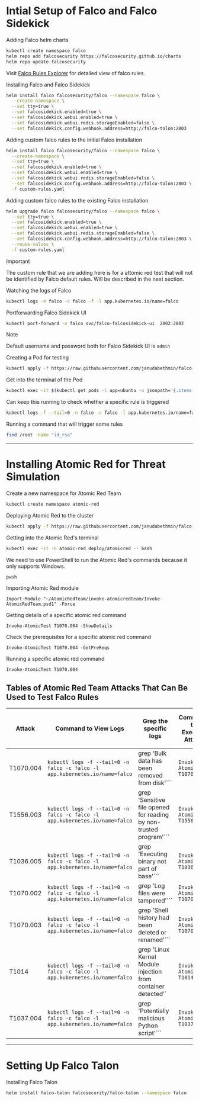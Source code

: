 # Intial Setup of Falco and Falco Sidekick

Adding Falco helm charts
```sh
kubectl create namespace falco
helm repo add falcosecurity https://falcosecurity.github.io/charts
helm repo update falcosecurity
```

Visit [Falco Rules Explorer](https://thomas.labarussias.fr/falco-rules-explorer/) for detailed view of falco rules.

Installing Falco and Falco Sidekick
```sh
helm install falco falcosecurity/falco --namespace falco \
  --create-namespace \
  --set tty=true \
  --set falcosidekick.enabled=true \
  --set falcosidekick.webui.enabled=true \
  --set falcosidekick.webui.redis.storageEnabled=false \
  --set falcosidekick.config.webhook.address=http://falco-talon:2803 
```

Adding custom falco rules to the initial Falco installation
```sh
helm install falco falcosecurity/falco --namespace falco \
  --create-namespace \
  --set tty=true \
  --set falcosidekick.enabled=true \
  --set falcosidekick.webui.enabled=true \
  --set falcosidekick.webui.redis.storageEnabled=false \
  --set falcosidekick.config.webhook.address=http://falco-talon:2803 \
  -f custom-rules.yaml
```

Adding custom falco rules to the existing Falco installation
```sh
helm upgrade falco falcosecurity/falco --namespace falco \
  --set tty=true \
  --set falcosidekick.enabled=true \
  --set falcosidekick.webui.enabled=true \
  --set falcosidekick.webui.redis.storageEnabled=false \
  --set falcosidekick.config.webhook.address=http://falco-talon:2803 \
  --reuse-values \
  -f custom-rules.yaml
```

> [!IMPORTANT]
> The custom rule that we are adding here is for a attomic red test that will not be identified by Falco default rules. Will be described in the next section.

Watching the logs of Falco
```sh
kubectl logs -n falco -c falco -f -l app.kubernetes.io/name=falco
```

Portforwarding Falco Sidekick UI
```sh
kubectl port-forward -n falco svc/falco-falcosidekick-ui  2802:2802
```
> [!NOTE]
> Default username and password both for Falco Sidekick UI is `admin`

Creating a Pod for testing
```sh
kubectl apply -f https://raw.githubusercontent.com/janudabethmin/falco-setup/refs/heads/main/ubuntu-pod.yaml
```

Get into the terminal of the Pod
```sh
kubectl exec -it $(kubectl get pods -l app=ubuntu -o jsonpath='{.items[0].metadata.name}') -- /bin/bash
```

Can keep this running to check whether a specific rule is triggered
```sh
kubectl logs -f --tail=0 -n falco -c falco -l app.kubernetes.io/name=falco | grep 'Warning Grep private keys'
```

Running a command that will trigger some rules
```sh
find /root -name "id_rsa"
```
---

# Installing Atomic Red for Threat Simulation

Create a new namespace for Atomic Red Team
```sh
kubectl create namespace atomic-red
```

Deploying Atomic Red to the cluster
```sh
kubectl apply -f https://raw.githubusercontent.com/janudabethmin/falco-setup/refs/heads/main/atomic-red.yaml
```

Getting into the Atomic Red's terminal
```sh
kubectl exec -it -n atomic-red deploy/atomicred -- bash
```

We need to use PowerShell to run the Atomic Red's commands because it only supports Windows.
```sh
pwsh
```
Importing Atomic Red module
```pwsh
Import-Module "~/AtomicRedTeam/invoke-atomicredteam/Invoke-AtomicRedTeam.psd1" -Force
```
Getting details of a specific atomic red command
```pwsh
Invoke-AtomicTest T1070.004 -ShowDetails
```
Check the prerequisites for a specific atomic red command
```pwsh
Invoke-AtomicTest T1070.004 -GetPreReqs
```
Running a specific atomic red command
```pwsh
Invoke-AtomicTest T1070.004
```

## Tables of Atomic Red Team Attacks That Can Be Used to Test Falco Rules

| Attack    | Command to View Logs | Grep the specific logs | Command to Execute Attack | Description | Identified by Default Falco Rules? |
|-----------|----------------------|---------------------------|-------------|------------------------------------|------------------|
| T1070.004 | `kubectl logs -f --tail=0 -n falco -c falco -l app.kubernetes.io/name=falco` | grep 'Bulk data has been removed from disk'``` | ```Invoke-AtomicTest T1070.004``` | Bulk file deletion | Yes |
| T1556.003 | `kubectl logs -f --tail=0 -n falco -c falco -l app.kubernetes.io/name=falco` | grep 'Sensitive file opened for reading by non-trusted program'``` | ```Invoke-AtomicTest T1556.003``` | Modify Authentication Process | Yes |
| T1036.005 | `kubectl logs -f --tail=0 -n falco -c falco -l app.kubernetes.io/name=falco` | grep 'Executing binary not part of base'``` | ```Invoke-AtomicTest T1036.005``` | Masquerading: Match Legitimate Name or Location | Yes |
| T1070.002 | `kubectl logs -f --tail=0 -n falco -c falco -l app.kubernetes.io/name=falco` | grep 'Log files were tampered'``` | ```Invoke-AtomicTest T1070.002``` | Indicator Removal on Host | Yes |
| T1070.003 | `kubectl logs -f --tail=0 -n falco -c falco -l app.kubernetes.io/name=falco` | grep 'Shell history had been deleted or renamed'``` | ```Invoke-AtomicTest T1070.003``` | Clear Command History | Yes |
| T1014 | `kubectl logs -f --tail=0 -n falco -c falco -l app.kubernetes.io/name=falco` | grep 'Linux Kernel Module injection from container detected'` | `Invoke-AtomicTest T1014` | Kernel Module Based Rootkit | Yes |
| T1037.004 | `kubectl logs -f --tail=0 -n falco -c falco -l app.kubernetes.io/name=falco` | grep 'Potentially malicious Python script'``` | ```Invoke-AtomicTest T1037.004``` | Boot Initialization - RC Scripts | No |

---
# Setting Up Falco Talon

Installing Falco Talon
```sh
helm install falco-talon falcosecurity/falco-talon --namespace falco
```


